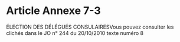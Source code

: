 # Article Annexe 7-3

ÉLECTION DES DÉLÉGUÉS CONSULAIRESVous pouvez consulter les clichés dans le JO n° 244 du 20/10/2010 texte numéro 8
